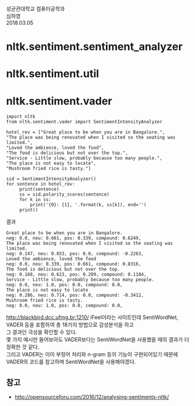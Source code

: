 성균관대학교 컴퓨터공학과 </br>
심하영 </br>
2018.03.05 </br>

# nltk.sentiment.sentiment_analyzer

# nltk.sentiment.util

# nltk.sentiment.vader

~~~
import nltk
from nltk.sentiment.vader import SentimentIntensityAnalyzer
  
hotel_rev = ["Great place to be when you are in Bangalore.",
"The place was being renovated when I visited so the seating was limited.",
"Loved the ambience, loved the food",
"The food is delicious but not over the top.",
"Service - Little slow, probably because too many people.",
"The place is not easy to locate",
"Mushroom fried rice is tasty."]
  
sid = SentimentIntensityAnalyzer()
for sentence in hotel_rev:
     print(sentence)
     ss = sid.polarity_scores(sentence)
     for k in ss:
         print('{0}: {1}, '.format(k, ss[k]), end='')
     print()
~~~

결과

~~~
Great place to be when you are in Bangalore.
neg: 0.0, neu: 0.661, pos: 0.339, compound: 0.6249, 
The place was being renovated when I visited so the seating was limited.
neg: 0.147, neu: 0.853, pos: 0.0, compound: -0.2263, 
Loved the ambience, loved the food
neg: 0.0, neu: 0.339, pos: 0.661, compound: 0.8316, 
The food is delicious but not over the top.
neg: 0.168, neu: 0.623, pos: 0.209, compound: 0.1184, 
Service - Little slow, probably because too many people.
neg: 0.0, neu: 1.0, pos: 0.0, compound: 0.0, 
The place is not easy to locate
neg: 0.286, neu: 0.714, pos: 0.0, compound: -0.3412, 
Mushroom fried rice is tasty.
neg: 0.0, neu: 1.0, pos: 0.0, compound: 0.0, 
~~~


http://blackbird.dcc.ufmg.br:1210/
iFeel이라는 사이트인데 SentiWordNet, VADER 등을 포함하여 총 18가지 방법으로 감성분석을 하고 </br>
그 결과인 극성을 확인할 수 있다. </br>
몇 가지 예시만 들어보아도 VADER보다는 SentiWordNet을 사용했을 때의 결과가 더 정확한 것 같다. </br>
그리고 VADER는 이미 부정어 처리와 n-gram 등의 기능이 구현되어있기 때문에 </br>
VADER의 코드를 참고하며 SentiWordNet을 사용해야겠다.


## 참고
- http://opensourceforu.com/2016/12/analysing-sentiments-nltk/
